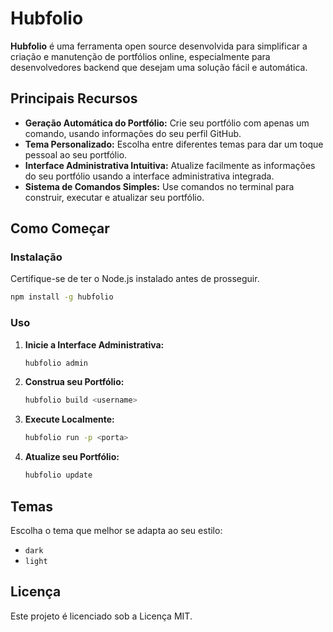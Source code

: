
# Hubfolio

**Hubfolio** é uma ferramenta open source desenvolvida para simplificar a criação e manutenção de portfólios online, especialmente para desenvolvedores backend que desejam uma solução fácil e automática.

## Principais Recursos

- **Geração Automática do Portfólio:** Crie seu portfólio com apenas um comando, usando informações do seu perfil GitHub.
- **Tema Personalizado:** Escolha entre diferentes temas para dar um toque pessoal ao seu portfólio.
- **Interface Administrativa Intuitiva:** Atualize facilmente as informações do seu portfólio usando a interface administrativa integrada.
- **Sistema de Comandos Simples:** Use comandos no terminal para construir, executar e atualizar seu portfólio.

## Como Começar

### Instalação

Certifique-se de ter o Node.js instalado antes de prosseguir.

```bash
npm install -g hubfolio
```

### Uso

1. **Inicie a Interface Administrativa:**
   ```bash
   hubfolio admin
   ```

2. **Construa seu Portfólio:**
   ```bash
   hubfolio build <username>
   ```

3. **Execute Localmente:**
   ```bash
   hubfolio run -p <porta>
   ```

4. **Atualize seu Portfólio:**
   ```bash
   hubfolio update
   ```

## Temas

Escolha o tema que melhor se adapta ao seu estilo:

- `dark`
- `light`


## Licença

Este projeto é licenciado sob a Licença MIT.
